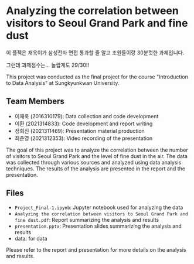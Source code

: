 # Analyzing the correlation between visitors to Seoul Grand Park and fine dust

이 플젝은 재욱이가 삼성전자 면접 통과할 줄 알고
조원들이랑 30분컷한 과제입니다.

그런데 과제점수는... 놀랍게도 29/30!!

This project was conducted as the final project for the course "Introduction to Data Analysis" at Sungkyunkwan University.

## Team Members
- 이재욱 (2016310179): Data collection and code development
- 이환 (2021314833): Code development and report writing
- 정희진 (2021311469): Presentation material production
- 최준영 (2021312353): Video recording of the presentation

The goal of this project was to analyze the correlation between the number of visitors to Seoul Grand Park and the level of fine dust in the air. The data was collected through various sources and analyzed using data analysis techniques. The results of the analysis are presented in the report and the presentation.

## Files
- `Project_Final-1.ipynb`: Jupyter notebook used for analyzing the data
- `Analyzing the correlation between visitors to Seoul Grand Park and fine dust.pdf`: Report summarizing the analysis and results
- `presentation.pptx`: Presentation slides summarizing the analysis and results
-  data: for data

Please refer to the report and presentation for more details on the analysis and results.

